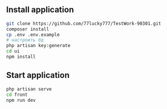 ## Install application

```bash
git clone https://github.com/77lucky777/TestWork-90301.git
composer install
cp .env .env.example 
# настроить бд
php artisan key:generate
cd ui
npm install
```

## Start application

```bash
php artisan serve
cd front
npm run dev
```